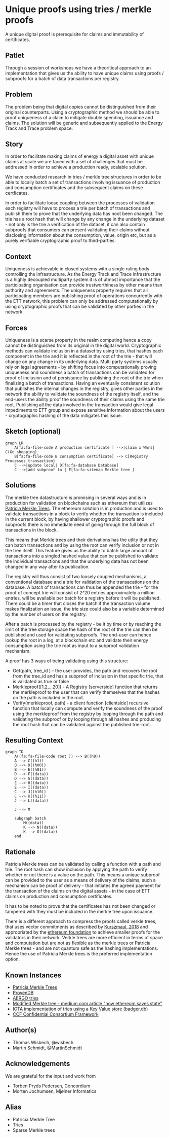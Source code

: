 # Unique proofs using tries / merkle proofs

A unique digital proof is prerequisite for claims and immutability of certificates.

## Patlet

Through a session of workshops we have a theoritical approach to an implementation that gives us the ability to have unique claims using proofs / subproofs for a batch of data transactions per registry.

## Problem

The problem being that digital copies cannot be distinguished from their original counterparts. Using a cryptographic method we should be able to proof uniqueness of a claim to mitigate double spending, issuance and claims. The solution will be  generic and subsequently applied to the Energy Track and Trace problem space.

## Story

In order to facilitate making claims of energy a digital asset with unique claims at scale we are faced with a set of challenges that must be addressed in order to achieve a production ready, scalable solution.

We have conducted research in tries / merkle tree structures in order to be able to locally batch a set of transactions involving issuance of production and consumption certificates and the subsequent claims on these certficates. 

In order to facilitate loose coupling between the processes of validation each registry will have to process a trie per batch of transactions and publish them to prove that the underlying data has noot been changed. The trie has a root hash that will change by any change in the underlying dataset - not only is the trie a verification of the dataset, it can also contain subproofs that consumers can present validating their claims without disclosing information about the consumption, value, origin etc, but as a purely verifiable cryptographic proof to third-parties.

## Context

Uniqueness is achievable in closed systems with a single ruling body controlling the infrastructure. As the Energy Track and Trace infrastructure is a highly decoupled multiparty system it is of utmost importance that the participating organisation can provide trustworthiness by other means than authority and agreements. The uniqueness property requires that all participating members are publishing proof of operations concurrently with the ETT network, this problem can only be addressed computationally by using cryptographic proofs that can be validated by other parties in the network.

## Forces
Uniqueness is a scarse property in the realm computing hence a copy cannot be distinguished from its original in the digital world.
Cryptographic methods can validate inclusion in a dataset by using tries, that hashes each component in the trie and it is reflected in the root of the trie - that will change on any change in its underlying data.
Multi party systems usually rely on legal agreements - by shifting focus into computationally proving uniqueness and soundness a batch of transactions can be validated for proof of inclusion and of persistance by publishing the root of the trie when finalizing a batch of transactions.
Having an eventually consistent solution that publishes the internal changes in the registry, gives other parties in the network the ability to validate the soundness of the registry itself, and the end-users the ability proof the soundness of their claims using the same trie root.
Publishing all the data involved in the transaction would give legal impediments to ETT group and expose sensitive information about the users - cryptographic hashing of the data mitigates this issue.

## Sketch (optional)
```mermaid
graph LR
    A[fa:fa-file-code A production certificate ] -->|claim x Whrs| C(Go shopping)
    B[fa:fa-file-code B consumption certificate] --> C[Registry Processes transaction]
    C -->|update local| D[fa:fa-database Database]
    C -->|add subproof to | E[fa:fa-sitemap Merkle tree ]
```

## Solutions
The merkle tree datastructure is promising in several ways and is in production for validation on blockchains such as ethereum that utilizes [Patricia Merkle Trees](https://ethereum.org/en/developers/docs/data-structures-and-encoding/patricia-merkle-trie/). The ethereum solution is in production and is used to validate transactions in a block to verify whether the transaction is included in the current block, by having shallower cryptographic proofs and subproofs there is no immediate need of going through the full block of transactions in the block.  

This means that Merkle trees and their derivations has the utlity that they can batch transactions and by using the root can verify inclusion or not in the tree itself. This feature gives us the ability to batch large amount of transactions into a singled hashed value that can be published to validate the individual transactions and that the underlying data has not been changed in any way after its publication.

The registry will thus consist of two loosely coupled mechanisms, a conventional database and a trie for validation of the transacations on the database. A batch of transactions can thus be appended the trie - for the proof of concept trie will consist of 2^20 entries approximately a million entries, will be available per batch for a registry before it will be published. There could be a timer that closes the batch if the transaction volume makes finalization an issue, the trie size could also be a variable determined by the number of users on the registry. 

After a batch is processed by the registry - be it by time or by reaching the limit of the tree storage space the hash of the root of the trie can then be published and used for validating subproofs. The end-user can hence lookup the root in a log, at a blockchain etc and validate their energy consumption using the trie root as input to a subproof validation mechanism.

A proof has 3 ways of being validating using this structure:
- Get(path, tree_id ) - the user provides, the path and recovers the root from the tree_id and has a subproof of inclusion in that specific trie, that is validated as true or false
- Merkleproof([1,2,...20]) - A Registry [serverside] function that returns the merkleproof to the user that can verify themselves that the hashes on the path is included in the root.
- Verify(merkleproof, path) - a client function [clientside] recursive function that locally can compute and verify the soundness of the proof using the merkleproof from the registry by looping through the path and validating the subproof or by looping through all hashes and producing the root hash that can be validated against the published trie-root.
## Resulting Context
```mermaid
graph TD
    A((fa:fa-file-code root )) --> B((h0))
    A --> C((h1))
    B --> D((h00))
    B --> E((h01))
    D --> F((data))
    D --> G((data))
    E --> H((data))
    E --> I((data))
    C --> J((h10))
    C --> K((h11))
    J --> L((data))

    J --> M 
    
    subgraph batch
        M((data))
        K --> N((data))
        K --> O((data))
    end

```
## Rationale 
Patricia Merkle trees can be validated by calling a function with a path and trie. The root hash can show inclusion by applying the path to verify whether or not there is a value on the path. This means a unique subproof can be provided to the user as a means of delivery of the claims, such a mechanism can be proof of delivery - that initiates the agreed payment for the transaction of the claims on the digital assets - in the case of ETT claims on production and consumption certificates.

It has to be noted to prove that the certificates has not been changed or tampered with they must be included in the merkle tree upon issuance.

There is a different approach to compress the proofs called verkle trees, that uses vector commitments as described by [Kurszmaul, 2018](https://math.mit.edu/research/highschool/primes/materials/2018/Kuszmaul.pdf) and appropriated by the [ethereum foundation](https://blog.ethereum.org/2021/12/02/verkle-tree-structure/) to achieve smaller proofs for the validators in their network. Verkle trees are more efficient in terms of space and computation but are not as flexible as the merkle trees or Patricia Merkle trees - and are not quantum safe as the hashing implementations. Hence the use of Patricia Merkle trees is the preferred implementation option.

## Known Instances 
- [Patricia Merkle Trees](https://ethereum.org/en/developers/docs/data-structures-and-encoding/patricia-merkle-trie/)
- [ProvenDB](https://docs.proofable.io/concepts/chain_of_trust.html)
- [AERGO tries](https://github.com/aergoio/aergo/tree/master/pkg/trie)
- [Modified Merkle tree - medium.com article "how ethereum saves state"](https://medium.com/codechain/modified-merkle-patricia-trie-how-ethereum-saves-a-state-e6d7555078dd)
- [IOTA implementation of tries using a Key Value store (badger.db)](https://github.com/iotaledger/trie.go)
- [CCF Confidential Consortium Framework](https://microsoft.github.io/CCF/main/overview/what_is_ccf.html)


## Author(s) 

- Thomas Wisbech, @wisbech 
- Martin Schmidt, @MartinSchmidt 

## Acknowledgements 

We are grateful for the input and work from 
- Torben Pryds Pedersen, Concordium
- Morten Jochumsen, Mjølner Informatics

## Alias

- Patricia Merkle Tree
- Tries
- Sparse Merkle trees
